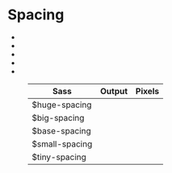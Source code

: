 # Spacing


<ul class="sample--list">
  <li class="sample--spacing-huge-spacing"></li>
  <li class="sample--spacing-big-spacing"></li>
  <li class="sample--spacing-base-spacing"></li>
  <li class="sample--spacing-small-spacing"></li>
  <li class="sample--spacing-tiny-spacing"></li>
</ul>

<figure class="ods-table--figure">
  <table class="ods-table">
    <thead>
      <tr>
        <th scope="column">
          Sass
        </th>
        <th scope="column">
          Output
        </th>
        <th scope="column">
          Pixels
        </th>
      </tr>
    </thead>
    <tbody>
      <tr>
        <td>
          $huge-spacing
        </td>
        <td>
          <span class="conversion--huge-spacing-actual"></span>
        </td>
        <td>
          <span class="conversion--huge-spacing-px"></span>
        </td>
      </tr>
      <tr>
        <td>
          $big-spacing
        </td>
        <td>
          <span class="conversion--big-spacing-actual"></span>
        </td>
        <td>
          <span class="conversion--big-spacing-px"></span>
        </td>
      </tr>
      <tr>
        <td>
          $base-spacing
        </td>
        <td>
          <span class="conversion--base-spacing-actual"></span>
        </td>
        <td>
          <span class="conversion--base-spacing-px"></span>
        </td>
      </tr>
      <tr>
        <td>
          $small-spacing
        </td>
        <td>
          <span class="conversion--small-spacing-actual"></span>
        </td>
        <td>
          <span class="conversion--small-spacing-px"></span>
        </td>
      </tr>
      <tr>
        <td>
          $tiny-spacing
        </td>
        <td>
          <span class="conversion--tiny-spacing-actual"></span>
        </td>
        <td>
          <span class="conversion--tiny-spacing-px"></span>
        </td>
      </tr>
    </tbody>
  </table>
</figure>

